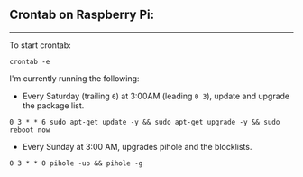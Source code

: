 ## Crontab on Raspberry Pi:
---

To start crontab:
```
crontab -e
```

I'm currently running the following:
- Every Saturday (trailing `6`) at 3:00AM (leading `0 3`), update and upgrade the package list. 

```
0 3 * * 6 sudo apt-get update -y && sudo apt-get upgrade -y && sudo reboot now
```

- Every Sunday at 3:00 AM, upgrades pihole and the blocklists. 

```
0 3 * * 0 pihole -up && pihole -g
```
